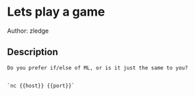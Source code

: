 # Lets play a game
Author: zledge
## Description
```
Do you prefer if/else of ML, or is it just the same to you?


`nc {{host}} {{port}}`

```

